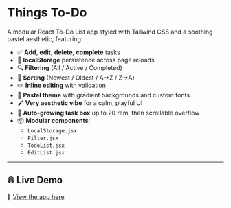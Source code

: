# Things To-Do

A modular React To-Do List app styled with Tailwind CSS and a soothing pastel aesthetic, featuring:

- ✅ **Add**, **edit**, **delete**, **complete** tasks  
- 💾 **localStorage** persistence across page reloads  
- 🔍 **Filtering** (All / Active / Completed)  
- 🔢 **Sorting** (Newest / Oldest / A→Z / Z→A)  
- ✏️ **Inline editing** with validation  
- 🎨 **Pastel theme** with gradient backgrounds and custom fonts  
- 🖌️ **Very aesthetic vibe** for a calm, playful UI  
- 📏 **Auto-growing task box** up to 20 rem, then scrollable overflow  
- 📦 **Modular components**:  
  - `LocalStorage.jsx`  
  - `Filter.jsx`  
  - `TodoList.jsx`  
  - `EditList.jsx`  

---

## 🌐 Live Demo

🔗 [View the app here](https://geetatgit.github.io/to-do-list/)


